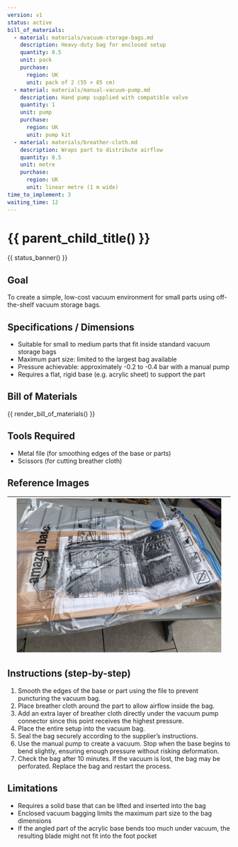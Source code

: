 ```yaml
---
version: v1
status: active
bill_of_materials:
  - material: materials/vacuum-storage-bags.md
    description: Heavy-duty bag for enclosed setup
    quantity: 0.5
    unit: pack
    purchase:
      region: UK
      unit: pack of 2 (55 × 85 cm)
  - material: materials/manual-vacuum-pump.md
    description: Hand pump supplied with compatible valve
    quantity: 1
    unit: pump
    purchase:
      region: UK
      unit: pump kit
  - material: materials/breather-cloth.md
    description: Wraps part to distribute airflow
    quantity: 0.5
    unit: metre
    purchase:
      region: UK
      unit: linear metre (1 m wide)
time_to_implement: 3
waiting_time: 12
---
```

# {{ parent_child_title() }}
{{ status_banner() }}

## Goal
To create a simple, low-cost vacuum environment for small parts using off-the-shelf vacuum storage bags.

## Specifications / Dimensions
- Suitable for small to medium parts that fit inside standard vacuum storage bags
- Maximum part size: limited to the largest bag available
- Pressure achievable: approximately -0.2 to -0.4 bar with a manual pump
- Requires a flat, rigid base (e.g. acrylic sheet) to support the part

## Bill of Materials

{{ render_bill_of_materials() }}

## Tools Required
- Metal file (for smoothing edges of the base or parts)
- Scissors (for cutting breather cloth)

## Reference Images

|          | ![Full Bagging](full_bagging.jpeg) |          |
|----------|------------------------------------|----------|

## Instructions (step-by-step)
1. Smooth the edges of the base or part using the file to prevent puncturing the vacuum bag.
2. Place breather cloth around the part to allow airflow inside the bag.
3. Add an extra layer of breather cloth directly under the vacuum pump connector since this point receives the highest pressure.
4. Place the entire setup into the vacuum bag.
5. Seal the bag securely according to the supplier’s instructions.
6. Use the manual pump to create a vacuum. Stop when the base begins to bend slightly, ensuring enough pressure without risking deformation.
7. Check the bag after 10 minutes. If the vacuum is lost, the bag may be perforated. Replace the bag and restart the process.



## Limitations
- Requires a solid base that can be lifted and inserted into the bag
- Enclosed vacuum bagging limits the maximum part size to the bag dimensions
- If the angled part of the acrylic base bends too much under vacuum, the resulting blade might not fit into the foot pocket

